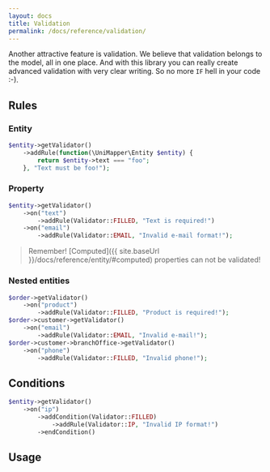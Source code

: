 ```yaml
---
layout: docs
title: Validation
permalink: /docs/reference/validation/
---
```


Another attractive feature is validation. We believe that validation belongs to the model, all in one place. And with this library you can really create advanced validation with very clear writing. So no more `IF` hell in your code :-).

## Rules

### Entity
~~~ php
$entity->getValidator()
    ->addRule(function(\UniMapper\Entity $entity) {
        return $entity->text === "foo";
    }, "Text must be foo!");
~~~

### Property
~~~ php
$entity->getValidator()
    ->on("text")
        ->addRule(Validator::FILLED, "Text is required!")
    ->on("email")
        ->addRule(Validator::EMAIL, "Invalid e-mail format!");
~~~

> Remember! [Computed]({{ site.baseUrl }}/docs/reference/entity/#computed) properties can not be validated!

### Nested entities
~~~ php
$order->getValidator()
    ->on("product")
        ->addRule(Validator::FILLED, "Product is required!");
$order->customer->getValidator()
    ->on("email")
        ->addRule(Validator::EMAIL, "Invalid e-mail!");
$order->customer->branchOffice->getValidator()
    ->on("phone")
        ->addRule(Validator::FILLED, "Invalid phone!");
~~~

## Conditions
~~~ php
$entity->getValidator()
    ->on("ip")
        ->addCondition(Validator::FILLED)
            ->addRule(Validator::IP, "Invalid IP format!")
        ->endCondition()
~~~

## Usage
